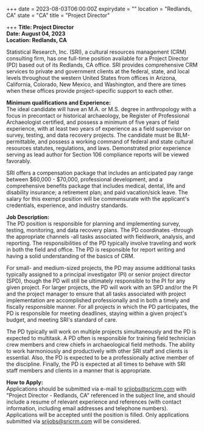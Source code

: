 +++
date = 2023-08-03T06:00:00Z
expirydate = ""
location = "Redlands, CA"
state = "CA"
title = "Project Director"

+++
**Title: Project Director  
Date: August 04, 2023  
Location: Redlands, CA**

Statistical Research, Inc. (SRI), a cultural resources management (CRM) consulting firm, has one full-time position available for a Project Director (PD) based out of its Redlands, CA office. SRI provides comprehensive CRM services to private and government clients at the federal, state, and local levels throughout the western United States from offices in Arizona, California, Colorado, New Mexico, and Washington, and there are times when these offices provide project-specific support to each other.

**Minimum qualifications and Experience:**  
The ideal candidate will have an M.A. or M.S. degree in anthropology with a focus in precontact or historical archaeology, be Register of Professional Archaeologist certified, and possess a minimum of five years of field experience, with at least two years of experience as a field supervisor on survey, testing, and data recovery projects. The candidate must be BLM-permittable, and possess a working command of federal and state cultural resources statutes, regulations, and laws. Demonstrated prior experience serving as lead author for Section 106 compliance reports will be viewed favorably.

SRI offers a compensation package that includes an anticipated pay range between $60,000 - $70,000, professional development, and a comprehensive benefits package that includes medical, dental, life and disability insurance; a retirement plan; and paid vacation/sick leave. The salary for this exempt position will be commensurate with the applicant's credentials, experience, and industry standards.

**Job Description:**  
The PD position is responsible for planning and implementing survey, testing, monitoring, and data recovery plans. The PD coordinates -through the appropriate channels -all tasks associated with fieldwork, analysis, and reporting. The responsibilities of the PD typically involve traveling and work in both the field and office. The PD is responsible for report writing and having a solid understanding of the basics of CRM. 

For small- and medium-sized projects, the PD may assume additional tasks typically assigned to a principal investigator (PI) or senior project director (SPD), though the PD will still be ultimately responsible to the PI for any given project. For larger projects, the PD will work with an SPD and/or the PI and the project manager to ensure that all tasks associated with project implementation are accomplished professionally and in both a timely and fiscally responsible manner. For all projects in which the PD participates, the PD is responsible for meeting deadlines, staying within a given project's budget, and meeting SRI's standard of care. 

The PD typically will work on multiple projects simultaneously and the PD is expected to multitask. A PD often is responsible for training field technician crew members and crew chiefs in archaeological field methods. The ability to work harmoniously and productively with other SRI staff and clients is essential. Also, the PD is expected to be a professionally active member of the discipline. Finally, the PD is expected at all times to behave with SRI staff members and clients in a manner that is appropriate.

**How to Apply:**  
Applications should be submitted via e-mail to srijobs@sricrm.com with "Project Director - Redlands, CA" referenced in the subject line, and should include a resume of relevant experience and references (with contact information, including email addresses and telephone numbers). Applications will be accepted until the position is filled. Only applications submitted via srijobs@sricrm.com will be considered.
